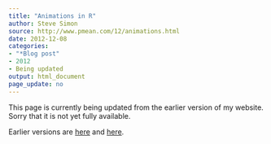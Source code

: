 ```yaml
---
title: "Animations in R"
author: Steve Simon
source: http://www.pmean.com/12/animations.html
date: 2012-12-08
categories:
- "*Blog post"
- 2012
- Being updated
output: html_document
page_update: no
---
```


This page is currently being updated from the earlier version of my website. Sorry that it is not yet fully available.

<!---More--->

Earlier versions are [here][sim1] and [here][sim2].
 
[sim1]: http://www.pmean.com/12/animations.html
[sim2]: http://new.pmean.com/animations-in-r/
